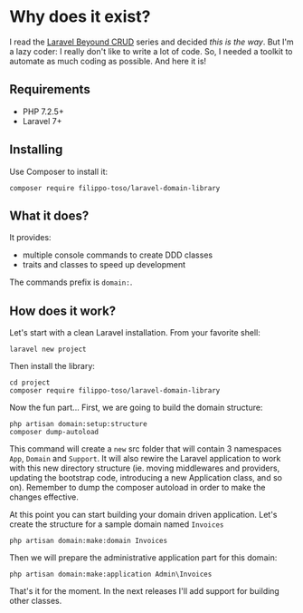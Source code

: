 # Why does it exist?

I read the [Laravel Beyound CRUD](https://stitcher.io/blog/laravel-beyond-crud-01-domain-oriented-laravel) series and decided *this is the way*.
But I'm a lazy coder: I really don't like to write a lot of code. So, I needed a toolkit to automate as much coding as possible. And here it is!

## Requirements

- PHP 7.2.5+
- Laravel 7+

## Installing

Use Composer to install it:

```
composer require filippo-toso/laravel-domain-library
```
## What it does?

It provides:

- multiple console commands to create DDD classes
- traits and classes to speed up development

The commands prefix is `domain:`.

## How does it work?

Let's start with a clean Laravel installation. From your favorite shell:

```
laravel new project
```

Then install the library:

```
cd project
composer require filippo-toso/laravel-domain-library
```

Now the fun part... First, we are going to build the domain structure:

```
php artisan domain:setup:structure
composer dump-autoload
```

This command will create a `new` src folder that will contain 3 namespaces `App`, `Domain` and `Support`.
It will also rewire the Laravel application to work with this new directory structure (ie. moving middlewares and providers, updating the bootstrap code, introducing a new Application class, and so on). Remember to dump the composer autoload in order to make the changes effective.

At this point you can start building your domain driven application. Let's create the structure for a sample domain named `Invoices`

```
php artisan domain:make:domain Invoices
```

Then we will prepare the administrative application part for this domain:

```
php artisan domain:make:application Admin\Invoices
```

That's it for the moment. In the next releases I'll add support for building other classes.

